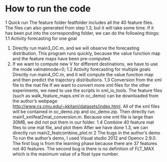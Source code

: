 # How to run the code
1 Quick run 
The feature folder featfolder includes all the 40 feature files.  The files can also generated from step 1.3, but it will take some time.  If it has been put into the corresponding folder, we can do the following things:
1.1 Activity forecasting for one goal
1) Directly run main3_OC.m, and we will observe the forecasting distribution.
This program runs quickly, because the value function map and the feature maps have been pre-computed. 
2)  If we want to compute new V for different destinations, we have to use the mode valmatmode=0;
1.2 Activity forecasting for multiple goals 
Directly run main4_OC.m, and it will compute the value function map and then predict the trajectory distributions.
1.3 Conversion from the xml file to the mat file 
If we want to convert more xml files for the other experiments, we need to use the scripts in xml_io_tools. The feature files (such as walk_feature_maps.xml in oc_demo) can be downloaded from the author’s webpage  http://www.cs.cmu.edu/~kkitani/datasets/index.html. All of the xml files will be contained in oc_demo.zip and ioc_demo.zip. Then directly run main1_xmlfeat2mat_conversion.m. Because one xml file is large than 30MB, we did not put them in our folder. 
1.4 Combine 40 feature mat files to one mat file, and plot them
After we have done 1.3, we can directly run main2_featcombine_plot.m
2 The bugs in the author’s demo
To run the author’s demo, I used Visual studio 2012 and Opencv 2.9.0. The first bug is from the learning phase because there are 37 features not 40 features. The second bug is there is no definition of FLT_MAX which is the maximum value of a float type number. 
